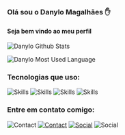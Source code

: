 
### Olá sou o Danylo Magalhães ✋ 

#### Seja bem vindo ao meu perfil 


![Danylo Github Stats](https://github-readme-stats.vercel.app/api?username=danylo-magalhaes&theme=tokyonight)

![Danylo Most Used Language](https://github-readme-stats.vercel.app/api/top-langs/?username=danylo-magalhaes&theme=tokyonight)

### Tecnologias que uso:

![Skills](https://img.shields.io/badge/HTML5-E34F26?style=for-the-badge&logo=html5&logoColor=white)
![Skills](https://img.shields.io/badge/CSS3-1572B6?style=for-the-badge&logo=css3&logoColor=white)
![Skills](https://img.shields.io/badge/JavaScript-F7DF1E?style=for-the-badge&logo=javascript&logoColor=black)
![Skills](https://img.shields.io/badge/Lua-2C2D72?style=for-the-badge&logo=lua&logoColor=white)

### Entre em contato comigo:
![Contact](https://img.shields.io/badge/Gmail-D14836?style=for-the-badge&logo=gmail&logoColor=white)
[![Contact](https://img.shields.io/badge/WhatsApp-25D366?style=for-the-badge&logo=whatsapp&logoColor=white)](https://api.whatsapp.com/send?phone=5583996698931)
[![Social](https://img.shields.io/badge/GitHub-100000?style=for-the-badge&logo=github&logoColor=white)](https://github.com/danylo-magalhaes)
![Social](https://img.shields.io/badge/Instagram-E4405F?style=for-the-badge&logo=instagram&logoColor=white)


